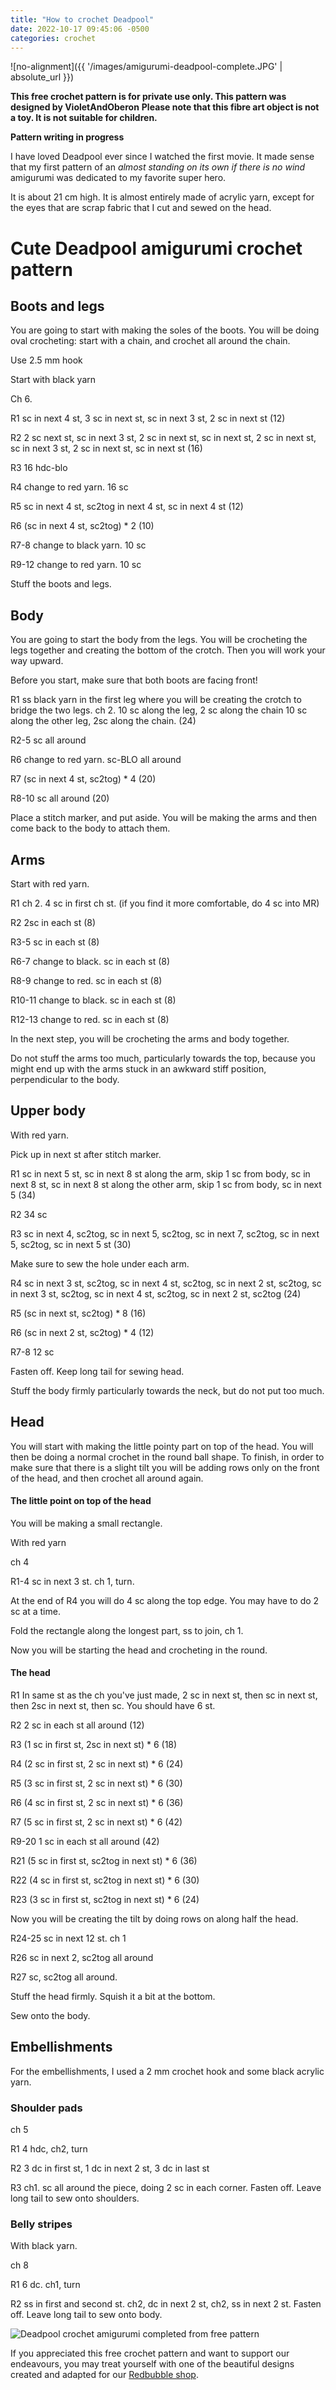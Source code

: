 ```yaml
---
title: "How to crochet Deadpool"
date: 2022-10-17 09:45:06 -0500
categories: crochet
---
```


![no-alignment]({{ '/images/amigurumi-deadpool-complete.JPG' | absolute_url }})

**This free crochet pattern is for private use only. This pattern was designed by VioletAndOberon**
**Please note that this fibre art object is not a toy. It is not suitable for children.**

**Pattern writing in progress**

I have loved Deadpool ever since I watched the first movie. It made sense that my first pattern of an *almost standing on its own if there is no wind* amigurumi was dedicated to my favorite super hero.

It is about 21 cm high. It is almost entirely made of acrylic yarn, except for the eyes that are scrap fabric that I cut and sewed on the head. 

# Cute Deadpool amigurumi crochet pattern

## Boots and legs

You are going to start with making the soles of the boots. You will be doing oval crocheting: start with a chain, and crochet all around the chain. 

Use 2.5 mm hook

Start with black yarn

Ch 6.

R1 sc in next 4 st, 3 sc in next st, sc in next 3 st, 2 sc in next st (12)

R2 2 sc next st, sc in next 3 st, 2 sc in next st, sc in next st, 2 sc in next st, sc in next 3 st, 2 sc in next st, sc in next st (16)

R3 16 hdc-blo 

R4 change to red yarn. 16 sc

R5 sc in next 4 st, sc2tog in next 4 st, sc in next 4 st (12)

R6 (sc in next 4 st, sc2tog) * 2 (10)

R7-8 change to black yarn. 10 sc

R9-12 change to red yarn. 10 sc

Stuff the boots and legs. 

## Body

You are going to start the body from the legs. You will be crocheting the legs together and creating the bottom of the crotch. Then you will work your way upward.

Before you start, make sure that both boots are facing front!

R1 ss black yarn in the first leg where you will be creating the crotch to bridge the two legs. ch 2. 10 sc along the leg, 2 sc along the chain 10 sc along the other leg, 2sc along the chain. (24)

R2-5 sc all around 

R6 change to red yarn. sc-BLO all around

R7 (sc in next 4 st, sc2tog) * 4 (20)

R8-10 sc all around (20)

Place a stitch marker, and put aside. You will be making the arms and then come back to the body to attach them.

## Arms

Start with red yarn.

R1 ch 2. 4 sc in first ch st. (if you find it more comfortable, do 4 sc into MR)

R2 2sc in each st (8)

R3-5 sc in each st (8)

R6-7 change to black. sc in each st (8)

R8-9 change to red. sc in each st (8)

R10-11 change to black. sc in each st (8)

R12-13 change to red. sc in each st (8)

In the next step, you will be crocheting the arms and body together.

Do not stuff the arms too much, particularly towards the top, because you might end up with the arms stuck in an awkward stiff position, perpendicular to the body.


## Upper body

With red yarn.

Pick up in next st after stitch marker.

R1 sc in next 5 st, sc in next 8 st along the arm, skip 1 sc from body, sc in next 8 st, sc in next 8 st along the other arm, skip 1 sc from body, sc in next 5 (34)

R2 34 sc

R3 sc in next 4, sc2tog, sc in next 5, sc2tog, sc in next 7, sc2tog, sc in next 5, sc2tog, sc in next 5 st (30)

Make sure to sew the hole under each arm.

R4 sc in next 3 st, sc2tog, sc in next 4 st, sc2tog, sc in next 2 st, sc2tog, sc in next 3 st, sc2tog, sc in next 4 st, sc2tog, sc in next 2 st, sc2tog (24)

R5 (sc in next st, sc2tog) * 8 (16)

R6 (sc in next 2 st, sc2tog) * 4 (12)

R7-8 12 sc

Fasten off. Keep long tail for sewing head.

Stuff the body firmly particularly towards the neck, but do not put too much.

## Head

You will start with making the little pointy part on top of the head. You will then be doing a normal crochet in the round ball shape. To finish, in order to make sure that there is a slight tilt you will be adding rows only on the front of the head, and then crochet all around again.

#### The little point on top of the head

You will be making a small rectangle. 

With red yarn

ch 4

R1-4 sc in next 3 st. ch 1, turn.

At the end of R4 you will do 4 sc along the top edge. You may have to do 2 sc at a time.

Fold the rectangle along the longest part, ss to join, ch 1.

Now you will be starting the head and crocheting in the round.

#### The head

R1 In same st as the ch you've just made, 2 sc in next st, then sc in next st, then 2sc in next st, then sc. You should have 6 st.

R2 2 sc in each st all around (12)

R3 (1 sc in first st, 2sc in next st) * 6 (18)

R4 (2 sc in first st, 2 sc in next st) * 6 (24)

R5 (3 sc in first st, 2 sc in next st) * 6 (30)

R6 (4 sc in first st, 2 sc in next st) * 6 (36)

R7 (5 sc in first st, 2 sc in next st) * 6 (42)

R9-20 1 sc in each st all around (42)

R21 (5 sc in first st, sc2tog in next st) * 6 (36)

R22 (4 sc in first st, sc2tog in next st) * 6 (30)

R23 (3 sc in first st, sc2tog in next st) * 6 (24)

Now you will be creating the tilt by doing rows on along half the head.

R24-25 sc in next 12 st. ch 1

R26 sc in next 2, sc2tog all around

R27 sc, sc2tog all around.

Stuff the head firmly. Squish it a bit at the bottom.

Sew onto the body.


## Embellishments

For the embellishments, I used a 2 mm crochet hook and some black acrylic yarn.

### Shoulder pads

ch 5

R1 4 hdc, ch2, turn

R2 3 dc in first st, 1 dc in next 2 st, 3 dc in last st 

R3 ch1. sc all around the piece, doing 2 sc in each corner. Fasten off. Leave long tail to sew onto shoulders.


### Belly stripes

With black yarn.

ch 8

R1 6 dc. ch1, turn

R2 ss in first and second st. ch2, dc in next 2 st, ch2, ss in next 2 st. Fasten off. Leave long tail to sew onto body.


![Deadpool crochet amigurumi completed from free pattern](/images/amigurumi-deadpool-complete.JPG)

If you appreciated this free crochet pattern and want to support our endeavours, you may treat yourself with one of the beautiful designs created and adapted for our [Redbubble shop](https://www.redbubble.com/shop/?query=violetandoberon).

